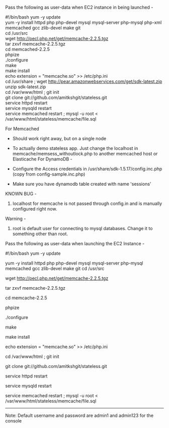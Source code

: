 Pass the following as user-data when EC2 instance in being launched - 

#!/bin/bash
yum -y update  
yum -y install httpd php php-devel mysql mysql-server php-mysql php-xml memcached gcc zlib-devel make git  
cd /usr/src  
wget http://pecl.php.net/get/memcache-2.2.5.tgz  
tar zxvf memcache-2.2.5.tgz  
cd memcached-2.2.5  
phpize  
./configure  
make  
make install  
echo extension = "memcache.so" >> /etc/php.ini  
cd /usr/share ; wget http://pear.amazonwebservices.com/get/sdk-latest.zip  
unzip sdk-latest.zip  
cd /var/www/html ; git init  
git clone git://github.com/amitkshgit/stateless.git  
service httpd restart  
service mysqld restart  
service memcached restart ; mysql -u root < /var/www/html/stateless/memcache/file.sql  


For Memcached
- Should work right away, but on a single node
- To actually demo stateless app. Just change the localhost in memcache/memsess_withoutlock.php to another memcached host or Elasticache 
For DynamoDB - 

- Configure the  Access credentials in /usr/share/sdk-1.5.17/config.inc.php (copy from config-sample.inc.php)
- Make sure you have dynamodb table created with  name 'sessions'

KNOWN BUG - 
1. localhost for memcache is not passed through config.in and is manually configured right now. 

Warning - 
1. root is default user for connecting to mysql databases. Change it to something other than root. 

Pass the following as user-data when launching the EC2 Instance - 

#!/bin/bash
yum -y update

yum -y install httpd php php-devel mysql mysql-server php-mysql memcached gcc zlib-devel make git
cd /usr/src

wget http://pecl.php.net/get/memcache-2.2.5.tgz

tar zxvf memcache-2.2.5.tgz

cd memcache-2.2.5

phpize

./configure

make

make install

echo extension = "memcache.so" >> /etc/php.ini

cd /var/www/html ; git init

git clone git://github.com/amitkshgit/stateless.git

service httpd restart

service mysqld restart

service memcached restart ; mysql -u root < /var/www/html/stateless/memcache/file.sql


---------


Note: Default username and password are admin1 and admin123 for the console
